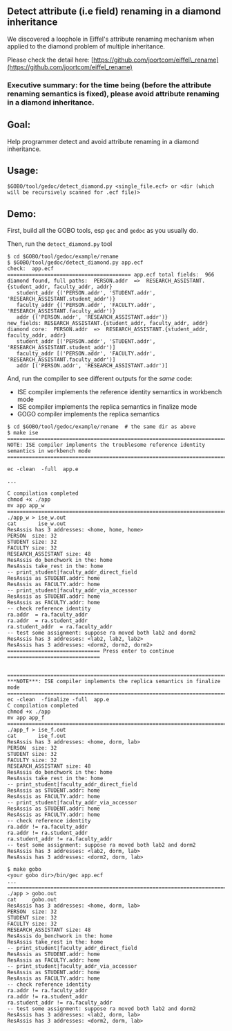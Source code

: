 

## Detect attribute (i.e field) renaming in a diamond inheritance

We discovered a loophole in Eiffel's attribute renaming mechanism when applied to the diamond problem of multiple inheritance.

Please check the detail here: [https://github.com/joortcom/eiffel\_rename](https://github.com/joortcom/eiffel_rename)

### Executive summary: for the time being (before the attribute renaming semantics is fixed), please avoid attribute renaming in a diamond inheritance.

## Goal:

Help programmer detect and avoid attribute renaming in a diamond inheritance.

## Usage:

```
$GOBO/tool/gedoc/detect_diamond.py <single_file.ecf> or <dir (which will be recursively scanned for .ecf file)>
```

## Demo:

First, build all the GOBO tools, esp `gec` and `gedoc` as you usually do.

Then, run the `detect_diamond.py` tool

```
$ cd $GOBO/tool/gedoc/example/rename
$ $GOBO/tool/gedoc/detect_diamond.py app.ecf
check:  app.ecf
======================================== app.ecf total fields:  966
diamond found, full paths:  PERSON.addr  =>  RESEARCH_ASSISTANT.{student_addr, faculty_addr, addr}
   student_addr {('PERSON.addr', 'STUDENT.addr', 'RESEARCH_ASSISTANT.student_addr')}
   faculty_addr {('PERSON.addr', 'FACULTY.addr', 'RESEARCH_ASSISTANT.faculty_addr')}
   addr {('PERSON.addr', 'RESEARCH_ASSISTANT.addr')}
new_fields: RESEARCH_ASSISTANT.{student_addr, faculty_addr, addr}
diamond core:  PERSON.addr  =>  RESEARCH_ASSISTANT.{student_addr, faculty_addr, addr}
   student_addr [('PERSON.addr', 'STUDENT.addr', 'RESEARCH_ASSISTANT.student_addr')]
   faculty_addr [('PERSON.addr', 'FACULTY.addr', 'RESEARCH_ASSISTANT.faculty_addr')]
   addr [('PERSON.addr', 'RESEARCH_ASSISTANT.addr')]
```

And, run the compiler to see different outputs for the *same* code:

* ISE compiler implements the reference identity semantics in workbench mode
* ISE compiler implements the replica semantics in finalize mode
* GOGO compiler implements the replica semantics

```
$ cd $GOBO/tool/gedoc/example/rename  # the same dir as above
$ make ise
============================================================================================
NOTE: ISE compiler implements the troublesome reference identity semantics in workbench mode
============================================================================================

ec -clean  -full  app.e

...

C compilation completed
chmod +x ./app
mv app app_w
============================================================================================
./app_w > ise_w.out
cat       ise_w.out
ResAssis has 3 addresses: <home, home, home>
PERSON  size: 32
STUDENT size: 32
FACULTY size: 32
RESEARCH_ASSISTANT size: 48
ResAssis do_benchwork in the: home
ResAssis take_rest in the: home
-- print_student|faculty_addr_direct_field
ResAssis as STUDENT.addr: home
ResAssis as FACULTY.addr: home
-- print_student|faculty_addr_via_accessor
ResAssis as STUDENT.addr: home
ResAssis as FACULTY.addr: home
-- check reference identity
ra.addr  = ra.faculty_addr
ra.addr  = ra.student_addr
ra.student_addr  = ra.faculty_addr
-- test some assignment: suppose ra moved both lab2 and dorm2
ResAssis has 3 addresses: <lab2, lab2, lab2>
ResAssis has 3 addresses: <dorm2, dorm2, dorm2>
============================== Press enter to continue ============================== 


============================================================================================
***NOTE***: ISE compiler implements the replica semantics in finalize mode
============================================================================================
ec -clean  -finalize -full  app.e
C compilation completed
chmod +x ./app
mv app app_f
============================================================================================
./app_f > ise_f.out
cat       ise_f.out
ResAssis has 3 addresses: <home, dorm, lab>
PERSON  size: 32
STUDENT size: 32
FACULTY size: 32
RESEARCH_ASSISTANT size: 48
ResAssis do_benchwork in the: home
ResAssis take_rest in the: home
-- print_student|faculty_addr_direct_field
ResAssis as STUDENT.addr: home
ResAssis as FACULTY.addr: home
-- print_student|faculty_addr_via_accessor
ResAssis as STUDENT.addr: home
ResAssis as FACULTY.addr: home
-- check reference identity
ra.addr != ra.faculty_addr
ra.addr != ra.student_addr
ra.student_addr != ra.faculty_addr
-- test some assignment: suppose ra moved both lab2 and dorm2
ResAssis has 3 addresses: <lab2, dorm, lab>
ResAssis has 3 addresses: <dorm2, dorm, lab>

$ make gobo
<your gobo dir>/bin/gec app.ecf
...
============================================================================================
./app > gobo.out
cat     gobo.out
ResAssis has 3 addresses: <home, dorm, lab>
PERSON  size: 32
STUDENT size: 32
FACULTY size: 32
RESEARCH_ASSISTANT size: 48
ResAssis do_benchwork in the: home
ResAssis take_rest in the: home
-- print_student|faculty_addr_direct_field
ResAssis as STUDENT.addr: home
ResAssis as FACULTY.addr: home
-- print_student|faculty_addr_via_accessor
ResAssis as STUDENT.addr: home
ResAssis as FACULTY.addr: home
-- check reference identity
ra.addr != ra.faculty_addr
ra.addr != ra.student_addr
ra.student_addr != ra.faculty_addr
-- test some assignment: suppose ra moved both lab2 and dorm2
ResAssis has 3 addresses: <lab2, dorm, lab>
ResAssis has 3 addresses: <dorm2, dorm, lab>

```
